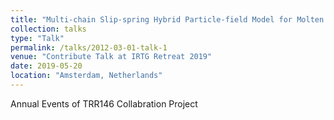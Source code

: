 ```yaml
---
title: "Multi-chain Slip-spring Hybrid Particle-field Model for Molten Polyethylene"
collection: talks
type: "Talk"
permalink: /talks/2012-03-01-talk-1
venue: "Contribute Talk at IRTG Retreat 2019"
date: 2019-05-20
location: "Amsterdam, Netherlands"
---
```


Annual Events of TRR146 Collabration Project

